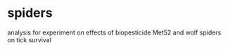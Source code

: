 # spiders
analysis for experiment on effects of biopesticide Met52 and wolf spiders on tick survival
